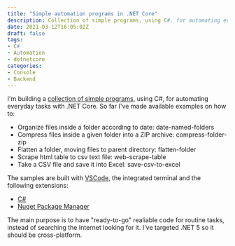 ```yaml
---
title: "Simple automation programs in .NET Core"
description: Collection of simple programs, using C#, for automating everyday tasks 
date: 2021-03-12T16:05:02Z
draft: false
tags:
- C#
- Automation
- dotnetcore
categories:
- Console
- Backend 
---
```

I'm building a [collection of simple programs](https://github.com/ozzie-eu/automate-dotnetcore), using C#, for automating everyday tasks with .NET Core.
So far I've made available examples on how to:
- Organize files inside a folder according to date: date-named-folders
- Compress files inside a given folder into a ZIP archive: compress-folder-zip
- Flatten a folder, moving files to parent directory: flatten-folder
- Scrape html table to csv text file: web-scrape-table
- Take a CSV file and save it into Excel: save-csv-to-excel 


The samples are built with [VSCode](https://github.com/microsoft/vscode), the integrated terminal and the following extensions:
- [C#](https://marketplace.visualstudio.com/items?itemName=ms-dotnettools.csharp)
- [Nuget Package Manager](https://marketplace.visualstudio.com/items?itemName=jmrog.vscode-nuget-package-manager)

The main purpose is to have "ready-to-go" realiable code for routine tasks, instead of searching the Internet looking for it. 
I've targeted .NET 5 so it should be cross-platform.

